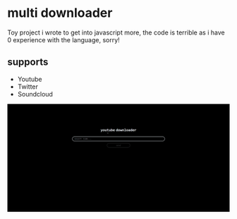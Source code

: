 # multi downloader

Toy project i wrote to get into javascript more, the code is terrible as i have 0 experience with the language, sorry!

## supports

* Youtube
* Twitter
* Soundcloud

![](media/screenshot.png)